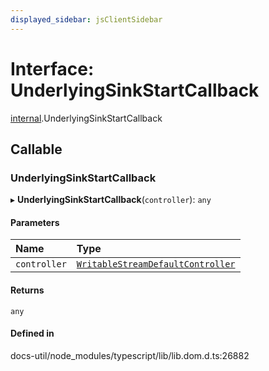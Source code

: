 ```yaml
---
displayed_sidebar: jsClientSidebar
---
```


# Interface: UnderlyingSinkStartCallback

[internal](../modules/internal-10.md).UnderlyingSinkStartCallback

## Callable

### UnderlyingSinkStartCallback

▸ **UnderlyingSinkStartCallback**(`controller`): `any`

#### Parameters

| Name | Type |
| :------ | :------ |
| `controller` | [`WritableStreamDefaultController`](../modules/internal-10.md#writablestreamdefaultcontroller) |

#### Returns

`any`

#### Defined in

docs-util/node_modules/typescript/lib/lib.dom.d.ts:26882
